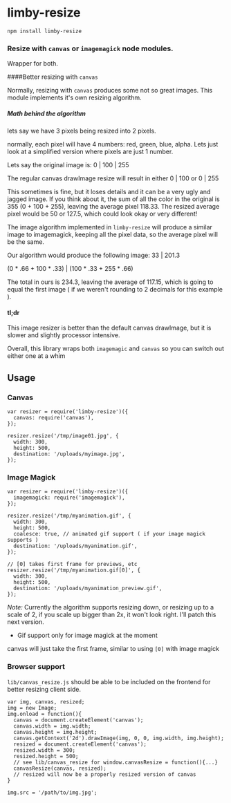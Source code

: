 limby-resize
============

    npm install limby-resize
    
    
### Resize with `canvas` or `imagemagick` node modules.

Wrapper for both.


####Better resizing with `canvas`

Normally, resizing with `canvas` produces some not so great images.  This module implements it's own resizing algorithm.


##### Math behind the algorithm

lets say we have 3 pixels being resized into 2 pixels.

normally, each pixel will have 4 numbers: red, green, blue, alpha.  Lets just look at a simplified version where pixels are just 1 number.

Lets say the original image is:
0  |  100  | 255

The regular canvas drawImage resize will result in either 
0 | 100   or
0 | 255

This sometimes is fine, but it loses details and it can be a very ugly and jagged image.
If you think about it, the sum of all the color in the original is 355 (0 + 100 + 255), leaving the average pixel 118.33.  The resized average pixel would be 50 or 127.5, which could look okay or very different!

The image algorithm implemented in `limby-resize` will produce a similar image to imagemagick, keeping all the pixel data, so the average pixel will be the same.

Our algorithm would produce the following image:
33  | 201.3

(0 * .66 + 100 * .33) | (100 * .33 + 255 * .66)

The total in ours is 234.3, leaving the average of 117.15, which is going to equal the first image ( if we weren't rounding to 2 decimals for this example ).

#### tl;dr

This image resizer is better than the default canvas drawImage, but it is slower and slightly processor intensive.

Overall, this library wraps both `imagemagic` and `canvas` so you can switch out either one at a whim


## Usage


### Canvas

    var resizer = require('limby-resize')({
      canvas: require('canvas'),
    });
    
    resizer.resize('/tmp/image01.jpg', {
      width: 300,
      height: 500,
      destination: '/uploads/myimage.jpg',
    });
    
    
### Image Magick

    var resizer = require('limby-resize')({
      imagemagick: require('imagemagick'),
    });
    
    resizer.resize('/tmp/myanimation.gif', {
      width: 300,
      height: 500,
      coalesce: true, // animated gif support ( if your image magick supports )
      destination: '/uploads/myanimation.gif',
    });
    
    // [0] takes first frame for previews, etc
    resizer.resize('/tmp/myanimation.gif[0]', {
      width: 300,
      height: 500,
      destination: '/uploads/myanimation_preview.gif',
    });


    
*Note:*  Currently the algorithm supports resizing down, or resizing up to a scale of 2, if you scale up bigger than 2x, it won't look right.  I'll patch this next version.

* Gif support only for image magick at the moment

canvas will just take the first frame, similar to using `[0]` with image magick


### Browser support

`lib/canvas_resize.js` should be able to be included on the frontend for better resizing client side.  

    
    var img, canvas, resized;
    img = new Image;
    img.onload = function(){
      canvas = document.createElement('canvas');
      canvas.width = img.width;
      canvas.height = img.height;
      canvas.getContext('2d').drawImage(img, 0, 0, img.width, img.height);
      resized = document.createElement('canvas');
      resized.width = 300;
      resized.height = 500;
      // see lib/canvas_resize for window.canvasResize = function(){...}
      canvasResize(canvas, resized);
      // resized will now be a properly resized version of canvas
    }
    
    img.src = '/path/to/img.jpg';
